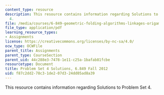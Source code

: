 ```yaml
---
content_type: resource
description: This resource contains information regarding Solutions to Problem Set
  4.
file: /media/courses/6-849-geometric-folding-algorithms-linkages-origami-polyhedra-fall-2012/f87c2dd278c31de207d324dd05ad8a39_MIT6_849F12_ps4_sol.pdf
file_type: application/pdf
learning_resource_types:
- Assignments
license: https://creativecommons.org/licenses/by-nc-sa/4.0/
ocw_type: OCWFile
parent_title: Assignments
parent_type: CourseSection
parent_uid: 44c288e3-7478-1e11-c25a-1bafab81fcbe
resourcetype: Document
title: Problem Set 4 Solutions, 6.849 Fall 2012
uid: f87c2dd2-78c3-1de2-07d3-24dd05ad8a39
---
```

This resource contains information regarding Solutions to Problem Set 4.